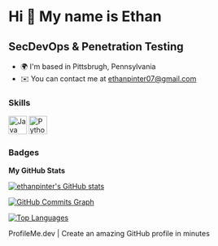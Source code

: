 Hi 👋 My name is Ethan
======================

SecDevOps & Penetration Testing
------------------

*   🌍  I'm based in Pittsbrugh, Pennsylvania
*   ✉️  You can contact me at [ethanpinter07@gmail.com](mailto:ethanpinter07@gmail.com)

### Skills
<p align="left">
<a href="https://www.oracle.com/java/" target="_blank" rel="noreferrer"><img src="https://raw.githubusercontent.com/danielcranney/readme-generator/main/public/icons/skills/java-colored.svg" width="36" height="36" alt="Java" /></a>
<a href="https://www.python.org/" target="_blank" rel="noreferrer"><img src="https://raw.githubusercontent.com/danielcranney/readme-generator/main/public/icons/skills/python-colored.svg" width="36" height="36" alt="Python" /></a>
</p>
                    

### Badges

<b>My GitHub Stats</b>

<a href="http://www.github.com/ethanpinter"><img src="https://github-readme-stats.vercel.app/api?username=ethanpinter&show_icons=true&hide=&count_private=true&title_color=0891b2&text_color=ffffff&icon_color=0891b2&bg_color=1c1917&hide_border=true&show_icons=true" alt="ethanpinter's GitHub stats" /></a>

<a href="http://www.github.com/ethanpinter"><img src="https://activity-graph.herokuapp.com/graph?username=ethanpinter&bg_color=1c1917&color=ffffff&line=0891b2&point=ffffff&area_color=1c1917&area=true&hide_border=true&custom_title=GitHub%20Commits%20Graph" alt="GitHub Commits Graph" /></a>

<a href="https://github.com/ethanpinter" align="left"><img src="https://github-readme-stats.vercel.app/api/top-langs/?username=ethanpinter&langs_count=10&title_color=0891b2&text_color=ffffff&icon_color=0891b2&bg_color=1c1917&hide_border=true&locale=en&custom_title=Top%20%Languages" alt="Top Languages" /></a>

ProfileMe.dev | Create an amazing GitHub profile in minutes

